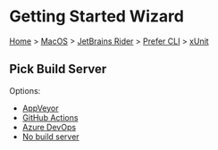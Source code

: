# Getting Started Wizard

[Home](/docs/wiz/readme.md) > [MacOS](MacOS.md) > [JetBrains Rider](MacOS_Rider.md) > [Prefer CLI](MacOS_Rider_Cli.md) > [xUnit](MacOS_Rider_Cli_xUnit.md)

## Pick Build Server

Options:
 * [AppVeyor](MacOS_Rider_Cli_xUnit_AppVeyor.md)
 * [GitHub Actions](MacOS_Rider_Cli_xUnit_GitHubActions.md)
 * [Azure DevOps](MacOS_Rider_Cli_xUnit_AzureDevOps.md)
 * [No build server](MacOS_Rider_Cli_xUnit_None.md)

